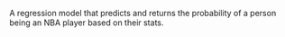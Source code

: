 A regression model that predicts and returns the probability of a person being an NBA player based on their stats.
